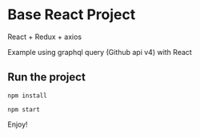 # Base React Project

React + Redux + axios

Example using graphql query (Github api v4) with React

## Run the project

```npm install```

```npm start```

Enjoy!
